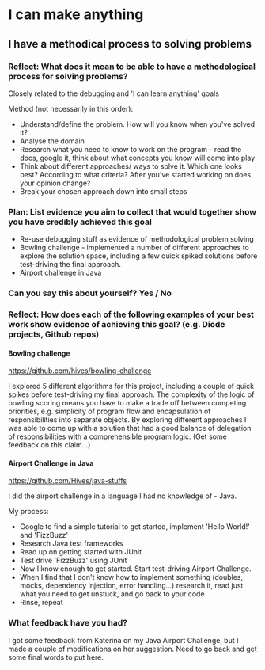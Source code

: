 # I can make anything
## I have a methodical process to solving problems

### Reflect: What does it mean to be able to have a methodological process for solving problems?

Closely related to the debugging and 'I can learn anything' goals

Method (not necessarily in this order):
- Understand/define the problem. How will you know when you've solved it?
- Analyse the domain
- Research what you need to know to work on the program - read the docs, google it, think about what concepts you know will come into play
- Think about different approaches/ ways to solve it. Which one looks best? According to what criteria? After you've started working on does your opinion change?
- Break your chosen approach down into small steps

### Plan: List evidence you aim to collect that would together show you have credibly achieved this goal

- Re-use debugging stuff as evidence of methodological problem solving
- Bowling challenge - implemented a number of different approaches to explore the solution space, including a few quick spiked solutions before test-driving the final approach.
- Airport challenge in Java

### Can you say this about yourself? Yes / No

### Reflect: How does each of the following examples of your best work show evidence of achieving this goal? (e.g. Diode projects, Github repos)

#### Bowling challenge

<https://github.com/hives/bowling-challenge>

I explored 5 different algorithms for this project, including a couple of quick spikes before test-driving my final approach. The complexity of the logic of bowling scoring means you have to make a trade off between competing priorities, e.g. simplicity of program flow and encapsulation of responsibilities into separate objects. By exploring different approaches I was able to come up with a solution that had a good balance of delegation of responsibilities with a comprehensible program logic. (Get some feedback on this claim...)

#### Airport Challenge in Java

<https://github.com/Hives/java-stuffs>

I did the airport challenge in a language I had no knowledge of - Java.

My process:
- Google to find a simple tutorial to get started, implement 'Hello World!' and 'FizzBuzz'
- Research Java test frameworks
- Read up on getting started with JUnit
- Test drive 'FizzBuzz' using JUnit
- Now I know enough to get started. Start test-driving Airport Challenge.
- When I find that I don't know how to implement something (doubles, mocks, dependency injection, error handling...) research it, read just what you need to get unstuck, and go back to your code
- Rinse, repeat

### What feedback have you had?

I got some feedback from Katerina on my Java Airport Challenge, but I made a couple of modifications on her suggestion. Need to go back and get some final words to put here.